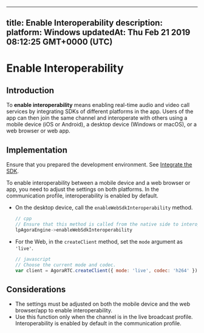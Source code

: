 
---
title: Enable Interoperability 
description: 
platform: Windows
updatedAt: Thu Feb 21 2019 08:12:25 GMT+0000 (UTC)
---
# Enable Interoperability 
## Introduction

To **enable interoperability** means enabling real-time audio and video call services by integrating SDKs of different platforms in the app. Users of the app can then join the same channel and interoperate with others using a mobile device (iOS or Android), a desktop device (Windows or macOS), or a web browser or web app.

## Implementation

Ensure that you prepared the development environment. See [Integrate the SDK](../../en/Interactive%20Broadcast/windows_video.md).

To enable interoperability between a mobile device and a web browser or app, you need to adjust the settings on both platforms. In the communication profile, interoperability is enabled by default.

* On the desktop device, call the `enableWebSdkInteroperability` method.

	```cpp
	// cpp
	// Ensure that this method is called from the native side to interoperate with the Web SDK.
	lpAgoraEngine->enableWebSdkInteroperability
	```

* For the Web, in the `createClient` method, set the `mode` argument as `'live'`.

	```javascript
	// javascript
	// Choose the current mode and codec.
	var client = AgoraRTC.createClient({ mode: 'live', codec: 'h264' });
	```

## Considerations
* The settings must be adjusted on both the mobile device and the web browser/app to enable interoperability.
* Use this function only when the channel is in the live broadcast profile. Interoperability is enabled by default in the communication profile.
